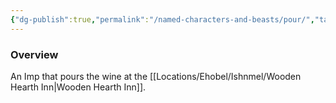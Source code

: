 ```yaml
---
{"dg-publish":true,"permalink":"/named-characters-and-beasts/pour/","tags":["NPC"],"updated":"2024-12-31T20:02:55.744+00:00"}
---
```



### Overview
An Imp that pours the wine at the [[Locations/Ehobel/Ishnmel/Wooden Hearth Inn\|Wooden Hearth Inn]].